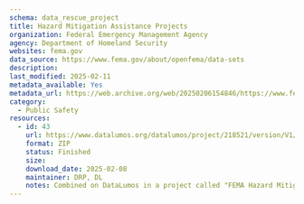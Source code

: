 ```yaml
---
schema: data_rescue_project 
title: Hazard Mitigation Assistance Projects
organization: Federal Emergency Management Agency
agency: Department of Homeland Security
websites: fema.gov
data_source: https://www.fema.gov/about/openfema/data-sets
description: 
last_modified: 2025-02-11
metadata_available: Yes
metadata_url: https://web.archive.org/web/20250206154846/https://www.fema.gov/openfema-data-page/hazard-mitigation-assistance-projects-v4
category:
  - Public Safety
resources:
  - id: 43
    url: https://www.datalumos.org/datalumos/project/218521/version/V1/view
    format: ZIP
    status: Finished
    size: 
    download_date: 2025-02-08
    maintainer: DRP, DL
    notes: Combined on DataLumos in a project called "FEMA Hazard Mitigation Assistance Data"
---
```

